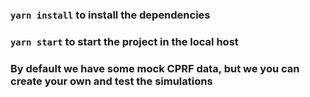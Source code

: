 ### `yarn install` to install the dependencies

### `yarn start` to start the project in the local host

### By default we have some mock CPRF data, but we you can create your own and test the simulations
